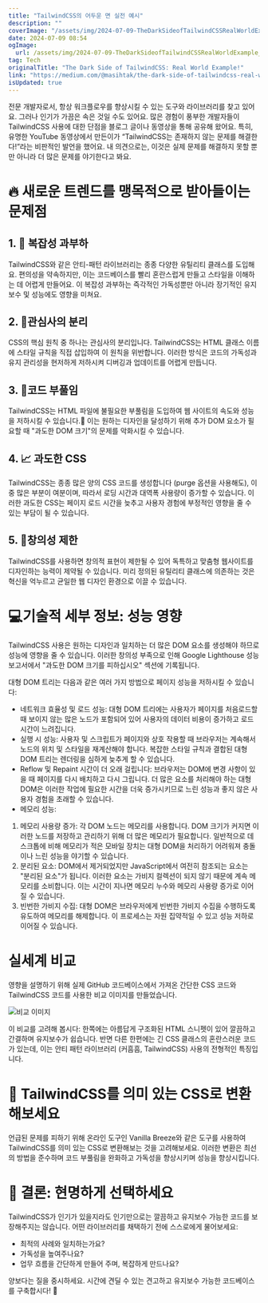 ```yaml
---
title: "TailwindCSS의 어두운 면 실전 예시"
description: ""
coverImage: "/assets/img/2024-07-09-TheDarkSideofTailwindCSSRealWorldExample_0.png"
date: 2024-07-09 08:54
ogImage: 
  url: /assets/img/2024-07-09-TheDarkSideofTailwindCSSRealWorldExample_0.png
tag: Tech
originalTitle: "The Dark Side of TailwindCSS: Real World Example!"
link: "https://medium.com/@masihtak/the-dark-side-of-tailwindcss-real-world-example-249b1064b89c"
isUpdated: true
---
```




전문 개발자로서, 항상 워크플로우를 향상시킬 수 있는 도구와 라이브러리를 찾고 있어요. 그러나 인기가 가끔은 속은 것일 수도 있어요. 많은 경험이 풍부한 개발자들이 TailwindCSS 사용에 대한 단점을 블로그 글이나 동영상을 통해 공유해 왔어요. 특히, 유명한 YouTube 동영상에서 만든이가 “TailwindCSS는 존재하지 않는 문제를 해결한다!”라는 비판적인 발언을 했어요. 내 의견으로는, 이것은 실제 문제를 해결하지 못할 뿐만 아니라 더 많은 문제를 야기한다고 봐요.

# 🔥 새로운 트렌드를 맹목적으로 받아들이는 문제점

## 1. 🤯 복잡성 과부하

TailwindCSS와 같은 안티-패턴 라이브러리는 종종 다양한 유틸리티 클래스를 도입해요. 편의성을 약속하지만, 이는 코드베이스를 빨리 혼란스럽게 만들고 스타일을 이해하는 데 어렵게 만들어요. 이 복잡성 과부하는 즉각적인 가독성뿐만 아니라 장기적인 유지보수 및 성능에도 영향을 미쳐요.

<div class="content-ad"></div>

## 2. 🚨관심사의 분리

CSS의 핵심 원칙 중 하나는 관심사의 분리입니다. TailwindCSS는 HTML 클래스 이름에 스타일 규칙을 직접 삽입하여 이 원칙을 위반합니다. 이러한 방식은 코드의 가독성과 유지 관리성을 현저하게 저하시켜 디버깅과 업데이트를 어렵게 만듭니다.

## 3. 🤢코드 부풀임

TailwindCSS는 HTML 파일에 불필요한 부풀림을 도입하여 웹 사이트의 속도와 성능을 저하시킬 수 있습니다.🐌
이는 원하는 디자인을 달성하기 위해 추가 DOM 요소가 필요할 때 "과도한 DOM 크기"의 문제를 악화시킬 수 있습니다.

<div class="content-ad"></div>

## 4. 📈 과도한 CSS

TailwindCSS는 종종 많은 양의 CSS 코드를 생성합니다 (purge 옵션을 사용해도), 이 중 많은 부분이 여분이며, 따라서 로딩 시간과 대역폭 사용량이 증가할 수 있습니다. 이러한 과도한 CSS는 페이지 로드 시간을 늦추고 사용자 경험에 부정적인 영향을 줄 수 있는 부담이 될 수 있습니다.

## 5. 🎨창의성 제한

TailwindCSS를 사용하면 창의적 표현이 제한될 수 있어 독특하고 맞춤형 웹사이트를 디자인하는 능력이 제약될 수 있습니다. 미리 정의된 유틸리티 클래스에 의존하는 것은 혁신을 억누르고 균일한 웹 디자인 환경으로 이끌 수 있습니다.

<div class="content-ad"></div>

# 💻기술적 세부 정보: 성능 영향

TailwindCSS 사용은 원하는 디자인과 일치하는 더 많은 DOM 요소를 생성해야 하므로 성능에 영향을 줄 수 있습니다. 이러한 창의성 부족으로 인해 Google Lighthouse 성능 보고서에서 "과도한 DOM 크기를 피하십시오" 섹션에 기록됩니다.

대형 DOM 트리는 다음과 같은 여러 가지 방법으로 페이지 성능을 저하시킬 수 있습니다:

- 네트워크 효율성 및 로드 성능:
  대형 DOM 트리에는 사용자가 페이지를 처음로드할 때 보이지 않는 많은 노드가 포함되어 있어 사용자의 데이터 비용이 증가하고 로드 시간이 느려집니다.
- 실행 시 성능:
  사용자 및 스크립트가 페이지와 상호 작용할 때 브라우저는 계속해서 노드의 위치 및 스타일을 재계산해야 합니다. 복잡한 스타일 규칙과 결합된 대형 DOM 트리는 렌더링을 심하게 늦추게 할 수 있습니다.
- Reflow 및 Repaint 시간이 더 오래 걸립니다:
  브라우저는 DOM에 변경 사항이 있을 때 페이지를 다시 배치하고 다시 그립니다. 더 많은 요소를 처리해야 하는 대형 DOM은 이러한 작업에 필요한 시간을 더욱 증가시키므로 느린 성능과 좋지 않은 사용자 경험을 초래할 수 있습니다.
- 메모리 성능:

1. 메모리 사용량 증가: 각 DOM 노드는 메모리를 사용합니다. DOM 크기가 커지면 이러한 노드를 저장하고 관리하기 위해 더 많은 메모리가 필요합니다. 일반적으로 데스크톱에 비해 메모리가 적은 모바일 장치는 대형 DOM을 처리하기 어려워져 충돌이나 느린 성능을 야기할 수 있습니다.
2. 분리된 요소: DOM에서 제거되었지만 JavaScript에서 여전히 참조되는 요소는 "분리된 요소"가 됩니다. 이러한 요소는 가비지 컬렉션이 되지 않기 때문에 계속 메모리를 소비합니다. 이는 시간이 지나면 메모리 누수와 메모리 사용량 증가로 이어질 수 있습니다.
3. 빈번한 가비지 수집: 대형 DOM은 브라우저에게 빈번한 가비지 수집을 수행하도록 유도하여 메모리를 해제합니다. 이 프로세스는 자원 집약적일 수 있고 성능 저하로 이어질 수 있습니다.

<div class="content-ad"></div>

# 실세계 비교

영향을 설명하기 위해 실제 GitHub 코드베이스에서 가져온 간단한 CSS 코드와 TailwindCSS 코드를 사용한 비교 이미지를 만들었습니다.

![비교 이미지](/assets/img/2024-07-09-TheDarkSideofTailwindCSSRealWorldExample_0.png)

이 비교를 고려해 봅시다: 한쪽에는 아름답게 구조화된 HTML 스니펫이 있어 깔끔하고 간결하며 유지보수가 쉽습니다. 반면 다른 한편에는 긴 CSS 클래스의 혼란스러운 코드가 있는데, 이는 안티 패턴 라이브러리 (커흠흠, TailwindCSS) 사용의 전형적인 특징입니다.

<div class="content-ad"></div>

# 🔄 TailwindCSS를 의미 있는 CSS로 변환해보세요

언급된 문제를 피하기 위해 온라인 도구인 Vanilla Breeze와 같은 도구를 사용하여 TailwindCSS를 의미 있는 CSS로 변환해보는 것을 고려해보세요. 이러한 변환은 최선의 방법을 준수하며 코드 부풀림을 완화하고 가독성을 향상시키며 성능을 향상시킵니다.

# 🌟 결론: 현명하게 선택하세요

TailwindCSS가 인기가 있을지라도 인기만으로는 깔끔하고 유지보수 가능한 코드를 보장해주지는 않습니다. 어떤 라이브러리를 채택하기 전에 스스로에게 물어보세요:

<div class="content-ad"></div>

- 최적의 사례와 일치하는가요?
- 가독성을 높여주나요?
- 업무 흐름을 간단하게 만들어 주며, 복잡하게 만드나요?

양보다는 질을 중시하세요. 시간에 견딜 수 있는 견고하고 유지보수 가능한 코드베이스를 구축합시다! 💪
